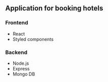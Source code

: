 ## Application for booking hotels

### Frontend
* React
* Styled components

### Backend
* Node.js
* Express
* Mongo DB



